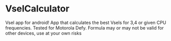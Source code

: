 VselCalculator
==================

Vsel app for android!
App that calculates the best Vsels for 3,4 or given CPU frequencies.
Tested for Motorola Defy. Formula may or may not be valid for other devices, use at your own risks